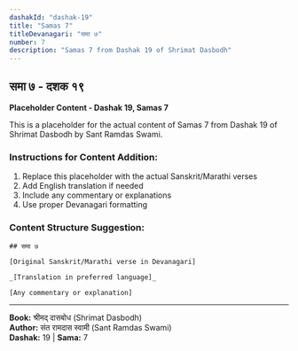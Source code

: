 ```yaml
---
dashakId: "dashak-19"
title: "Samas 7"
titleDevanagari: "समा ७"
number: 7
description: "Samas 7 from Dashak 19 of Shrimat Dasbodh"
---
```


## समा ७ - दशक १९

<!-- TODO: Add the actual Sanskrit/Marathi content here -->

**Placeholder Content - Dashak 19, Samas 7**

This is a placeholder for the actual content of Samas 7 from Dashak 19 of Shrimat Dasbodh by Sant Ramdas Swami.

### Instructions for Content Addition:
1. Replace this placeholder with the actual Sanskrit/Marathi verses
2. Add English translation if needed
3. Include any commentary or explanations
4. Use proper Devanagari formatting

### Content Structure Suggestion:
```
## समा ७

[Original Sanskrit/Marathi verse in Devanagari]

_[Translation in preferred language]_

[Any commentary or explanation]
```

---
**Book:** श्रीमद् दासबोध (Shrimat Dasbodh)  
**Author:** संत रामदास स्वामी (Sant Ramdas Swami)  
**Dashak:** 19 | **Sama:** 7
